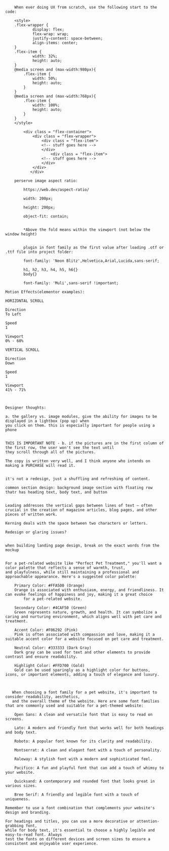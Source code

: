 		When ever doing UX from scratch, use the following start to the code:

		<style>
		.flex-wrapper {
				display: flex;
				flex-wrap: wrap;
				justify-content: space-between;
				align-items: center;
		}
		.flex-item {
				width: 32%;
				height: auto;
		}
		@media screen and (max-width:980px){
			.flex-item {
				width: 50%;
				height: auto;
			}
		}
		@media screen and (max-width:768px){
			.flex-item {
				width: 100%;
				height: auto;
			}
		}
		</style>

			<div class = "flex-container">
			    <div class = "flex-wrapper">
				    <div class = "flex-item">
				    <!-- stuff goes here -->
				    </div>
	        		    <div class = "flex-item">
				    <!-- stuff goes here -->
				    </div>
			    </div>
		       </div>

		perserve image aspect ratio:

			https://web.dev/aspect-ratio/

			width: 200px;

			height: 200px;

			object-fit: contain;


			*Above the fold means within the viewport (not below the window height) 


			plugin in font family as the first value after loading .otf or .ttf file into project folder:

			font-family: 'Neon Blitz',Helvetica,Arial,Lucida,sans-serif;
			
			h1, h2, h3, h4, h5, h6{}
			body{}
			
			font-family: 'Muli',sans-serif !important;



<link rel="stylesheet" href="https://cdnjs.cloudflare.com/ajax/libs/font-awesome/4.7.0/css/font-awesome.min.css">




	Motion Effects(elementor examples):

	HORIZONTAL SCROLL

	Direction
	To Left

	Speed
	1

	Viewport
	0% - 60%

	VERTICAL SCROLL

	Direction
	Down

	Speed
	1

	Viewport
	41% - 71%



	Designer thoughts: 

	a. the gallery vs. image modules, give the ability for images to be displayed in a lightbox (pop up) when 
	you click on them. this is especially important for people using a phone
	
	
	THIS IS IMPORTANT NOTE - b. if the pictures are in the first column of the first row, the user won't see the text until 
	they scroll through all of the pictures. 
	
	The copy is written very well, and I think anyone who intends on making a PURCHASE will read it.


	it's not a redesign, just a shuffling and refreshing of content.
	
	common section design: background image section with floating row thatr has heading text, body text, and button


	Leading addresses the vertical gaps between lines of text – often crucial in the creation of magazine articles, blog pages, and other pieces of written work. 
	
	Kerning deals with the space between two characters or letters.
	
	Redesign or glaring issues?


 	when building landing page design, break on the exact words from the mockup


	For a pet-related website like "Perfect Pet Treatment," you'll want a color palette that reflects a sense of warmth, trust, 
 	and playfulness, while still maintaining a professional and approachable appearance. Here's a suggested color palette:
	
	    Primary Color: #FFA500 (Orange)
	    Orange is associated with enthusiasm, energy, and friendliness. It can evoke feelings of happiness and joy, making it a great choice 
     	    for a pet-related website.
	
	    Secondary Color: #4CAF50 (Green)
	    Green represents nature, growth, and health. It can symbolize a caring and nurturing environment, which aligns well with pet care and treatment.
	
	    Accent Color: #F06292 (Pink)
	    Pink is often associated with compassion and love, making it a suitable accent color for a website focused on pet care and treatment.
	
	    Neutral Color: #333333 (Dark Gray)
	    Dark gray can be used for text and other elements to provide contrast and ensure readability.
	
	    Highlight Color: #FFD700 (Gold)
	    Gold can be used sparingly as a highlight color for buttons, icons, or important elements, adding a touch of elegance and luxury.
	


	   When choosing a font family for a pet website, it's important to consider readability, aesthetics, 
  	   and the overall theme of the website. Here are some font families that are commonly used and suitable for a pet-themed website:
	
	    Open Sans: A clean and versatile font that is easy to read on screens.
	
	    Lato: A modern and friendly font that works well for both headings and body text.
	
	    Roboto: A popular font known for its clarity and readability.
	
	    Montserrat: A clean and elegant font with a touch of personality.
	
	    Raleway: A stylish font with a modern and sophisticated feel.
	
	    Pacifico: A fun and playful font that can add a touch of whimsy to your website.
	
	    Quicksand: A contemporary and rounded font that looks great in various sizes.
	
	    Bree Serif: A friendly and legible font with a touch of uniqueness.
	
	Remember to use a font combination that complements your website's design and branding. 
 
 	For headings and titles, you can use a more decorative or attention-grabbing font, 
  	while for body text, it's essential to choose a highly legible and easy-to-read font. Always 
   	test the fonts on different devices and screen sizes to ensure a consistent and enjoyable user experience.




